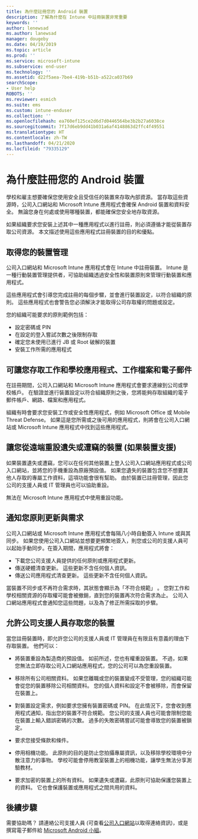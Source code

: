 ```yaml
---
title: 為什麼註冊您的 Android 裝置
description: 了解為什麼在 Intune 中註冊裝置非常重要
keywords: ''
author: lenewsad
ms.author: lanewsad
manager: dougeby
ms.date: 04/19/2019
ms.topic: article
ms.prod: ''
ms.service: microsoft-intune
ms.subservice: end-user
ms.technology: ''
ms.assetid: d22f5aea-7be4-419b-b51b-a522ca037b69
searchScope:
- User help
ROBOTS: ''
ms.reviewer: esmich
ms.suite: ems
ms.custom: intune-enduser
ms.collection: ''
ms.openlocfilehash: ea760ef125ce2d6d7d0446564be3b2b27a6038ce
ms.sourcegitcommit: 7f17d6eb9dd41b031a6af4148863d2ffc4f49551
ms.translationtype: HT
ms.contentlocale: zh-TW
ms.lasthandoff: 04/21/2020
ms.locfileid: "79335129"
---
```

# <a name="why-enroll-your-android-device"></a>為什麼註冊您的 Android 裝置  

學校和雇主想要確保您使用安全且受信任的裝置來存取內部資源。 當存取這些資源時，公司入口網站和 Microsoft Intune 應用程式會確保 Android 裝置和資料安全。 無論您身在何處或使用哪種裝置，都能確保您安全地存取資源。 

如果組織要求您安裝上述其中一種應用程式以進行註冊，則必須遵循才能從裝置存取公司資源。 本文描述使用這些應用程式註冊裝置的目的和優點。  

## <a name="gets-your-device-managed"></a>取得您的裝置管理  
 公司入口網站和 Microsoft Intune 應用程式會在 Intune 中註冊裝置。  Intune 是一種行動裝置管理提供者，可協助組織透過安全性和裝置原則來管理行動裝置和應用程式。 

這些應用程式會引導您完成註冊的每個步驟，並會進行裝置設定，以符合組織的原則。 這些應用程式也會警告您必須解決才能取得公司存取權的問題或設定。  

您的組織可能要求的原則範例包括：  
* 設定密碼或 PIN
* 在設定的登入嘗試次數之後限制存取
* 確定您未使用已進行 JB 或 Root 破解的裝置
* 安裝工作所需的應用程式  

## <a name="gives-you-access-to-work-and-school-apps-work-files-and-email"></a>可讓您存取工作和學校應用程式、工作檔案和電子郵件  
在註冊期間，公司入口網站和 Microsoft Intune 應用程式會要求連線到公司或學校帳戶。  在驗證並進行裝置設定以符合組織原則之後，您將能夠存取組織的電子郵件帳戶、網路、檔案和應用程式。  

組織有時會要求您安裝工作或安全性應用程式，例如 Microsoft Office 或 Mobile Threat Defense。 如果這是您所需或之後可用的應用程式，則將會在公司入口網站或 Microsoft Intune 應用程式中找到這些應用程式。

## <a name="lets-you-remotely-reset-a-lost-or-stolen-device-if-device-supports-it"></a>讓您從遠端重設遺失或遭竊的裝置 (如果裝置支援)
如果裝置遺失或遭竊，您可以在任何其他裝置上登入公司入口網站應用程式或公司入口網站，並將您的手機重設為原廠預設值。 如果您遺失的裝置包含您不想要其他人存取的專屬工作資料，這項功能會很有幫助。 由於裝置已註冊管理，因此您公司的支援人員或 IT 管理員也可以協助重設。  

無法在 Microsoft Intune 應用程式中使用重設功能。  

## <a name="notifies-you-of-policy-updates-and-requirements"></a>通知您原則更新與需求
公司入口網站或 Microsoft Intune 應用程式會每隔八小時自動簽入 Intune 或與其同步。 如果您使用公司入口網站並想要更頻繁地簽入，則您或公司的支援人員可以起始手動同步。在簽入期間，應用程式將會：  

* 下載您公司支援人員提供的任何原則或應用程式更新。  
* 傳送硬體清查更新。 這些更新不含任何個人資訊。  
* 傳送公司應用程式清查更新。 這些更新不含任何個人資訊。  

當裝置不同步或不再符合需求時，其狀態會顯示為「不符合規範」  。 您對工作和學校相關資源的存取權可能會被撤銷，直到您的裝置再次符合需求為止。 公司入口網站應用程式會通知您這些問題，以及為了修正所需採取的步驟。  


## <a name="permits-company-support-access-to-your-device"></a>允許公司支援人員存取您的裝置
當您註冊裝置時，即允許您公司的支援人員或 IT 管理員在有限且有意義的理由下存取裝置。 他們可以：  

* 將裝置重設為製造商的預設值。 如前所述，您也有權重設裝置。 不過，如果您無法立即存取公司入口網站應用程式，您的公司可以為您重設裝置。  

* 移除所有公司相關資料。 如果您離職或您的裝置變成不受管理，您的組織可能會從您的裝置移除公司相關資料。 您的個人資料和設定不會被移除，而會保留在裝置上。  

* 對裝置設定需求，例如要求您擁有裝置密碼或 PIN。 在此情況下，您會收到應用程式通知，指出您的裝置不符合規範。 您公司的支援人員也可能會限制您能在裝置上輸入錯誤密碼的次數。 過多的失敗密碼嘗試可能會導致您的裝置被鎖定。  

* 要求您接受條款和條件。  

* 停用相機功能。 此原則的目的是防止您拍攝專屬資訊，以及移除學校環境中分散注意力的事物。 學校可能會停用教室裝置上的相機功能，讓學生無法分享測驗教材。  

* 要求加密的裝置上的所有資料。 如果遺失或遭竊，此原則可協助保護您裝置上的資料。 它也會保護裝置或應用程式之間共用的資料。 

## <a name="next-steps"></a>後續步驟  

需要協助嗎？ 請連絡公司支援人員 (可查看[公司入口網站](https://go.microsoft.com/fwlink/?linkid=2010980)以取得連絡資訊)，或是撰寫電子郵件給 <a href="mailto:wintunedroidfbk@microsoft.com?subject=I'm having trouble installing the Company Portal app on my Android device&body=Describe the issue you're experiencing here.">Microsoft Android 小組</a>。
